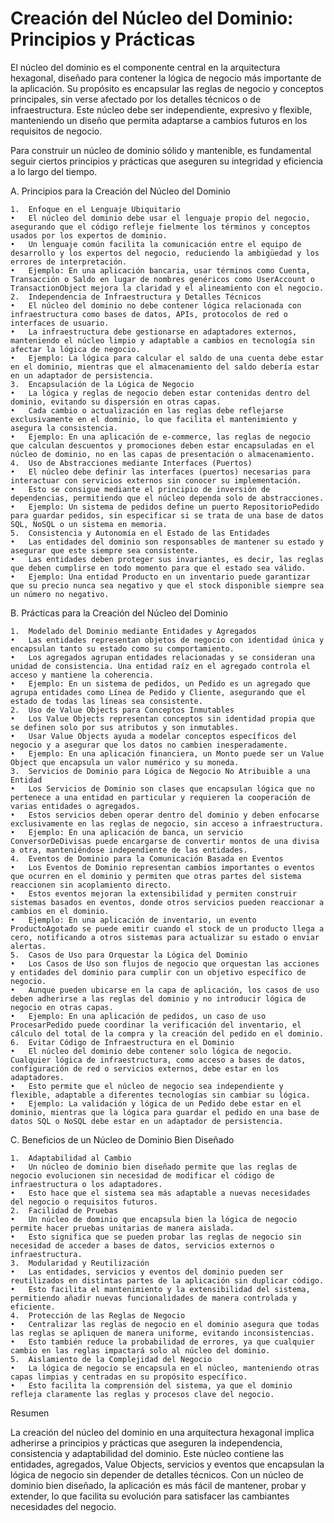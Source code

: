 # Creación del Núcleo del Dominio: Principios y Prácticas

El núcleo del dominio es el componente central en la arquitectura hexagonal, diseñado para contener la lógica de negocio más importante de la aplicación. Su propósito es encapsular las reglas de negocio y conceptos principales, sin verse afectado por los detalles técnicos o de infraestructura. Este núcleo debe ser independiente, expresivo y flexible, manteniendo un diseño que permita adaptarse a cambios futuros en los requisitos de negocio.

Para construir un núcleo de dominio sólido y mantenible, es fundamental seguir ciertos principios y prácticas que aseguren su integridad y eficiencia a lo largo del tiempo.

A. Principios para la Creación del Núcleo del Dominio

	1.	Enfoque en el Lenguaje Ubiquitario
	•	El núcleo del dominio debe usar el lenguaje propio del negocio, asegurando que el código refleje fielmente los términos y conceptos usados por los expertos de dominio.
	•	Un lenguaje común facilita la comunicación entre el equipo de desarrollo y los expertos del negocio, reduciendo la ambigüedad y los errores de interpretación.
	•	Ejemplo: En una aplicación bancaria, usar términos como Cuenta, Transacción o Saldo en lugar de nombres genéricos como UserAccount o TransactionObject mejora la claridad y el alineamiento con el negocio.
	2.	Independencia de Infraestructura y Detalles Técnicos
	•	El núcleo del dominio no debe contener lógica relacionada con infraestructura como bases de datos, APIs, protocolos de red o interfaces de usuario.
	•	La infraestructura debe gestionarse en adaptadores externos, manteniendo el núcleo limpio y adaptable a cambios en tecnología sin afectar la lógica de negocio.
	•	Ejemplo: La lógica para calcular el saldo de una cuenta debe estar en el dominio, mientras que el almacenamiento del saldo debería estar en un adaptador de persistencia.
	3.	Encapsulación de la Lógica de Negocio
	•	La lógica y reglas de negocio deben estar contenidas dentro del dominio, evitando su dispersión en otras capas.
	•	Cada cambio o actualización en las reglas debe reflejarse exclusivamente en el dominio, lo que facilita el mantenimiento y asegura la consistencia.
	•	Ejemplo: En una aplicación de e-commerce, las reglas de negocio que calculan descuentos y promociones deben estar encapsuladas en el núcleo de dominio, no en las capas de presentación o almacenamiento.
	4.	Uso de Abstracciones mediante Interfaces (Puertos)
	•	El núcleo debe definir las interfaces (puertos) necesarias para interactuar con servicios externos sin conocer su implementación.
	•	Esto se consigue mediante el principio de inversión de dependencias, permitiendo que el núcleo dependa solo de abstracciones.
	•	Ejemplo: Un sistema de pedidos define un puerto RepositorioPedido para guardar pedidos, sin especificar si se trata de una base de datos SQL, NoSQL o un sistema en memoria.
	5.	Consistencia y Autonomía en el Estado de las Entidades
	•	Las entidades del dominio son responsables de mantener su estado y asegurar que este siempre sea consistente.
	•	Las entidades deben proteger sus invariantes, es decir, las reglas que deben cumplirse en todo momento para que el estado sea válido.
	•	Ejemplo: Una entidad Producto en un inventario puede garantizar que su precio nunca sea negativo y que el stock disponible siempre sea un número no negativo.

B. Prácticas para la Creación del Núcleo del Dominio

	1.	Modelado del Dominio mediante Entidades y Agregados
	•	Las entidades representan objetos de negocio con identidad única y encapsulan tanto su estado como su comportamiento.
	•	Los agregados agrupan entidades relacionadas y se consideran una unidad de consistencia. Una entidad raíz en el agregado controla el acceso y mantiene la coherencia.
	•	Ejemplo: En un sistema de pedidos, un Pedido es un agregado que agrupa entidades como Línea de Pedido y Cliente, asegurando que el estado de todas las líneas sea consistente.
	2.	Uso de Value Objects para Conceptos Inmutables
	•	Los Value Objects representan conceptos sin identidad propia que se definen solo por sus atributos y son inmutables.
	•	Usar Value Objects ayuda a modelar conceptos específicos del negocio y a asegurar que los datos no cambien inesperadamente.
	•	Ejemplo: En una aplicación financiera, un Monto puede ser un Value Object que encapsula un valor numérico y su moneda.
	3.	Servicios de Dominio para Lógica de Negocio No Atribuible a una Entidad
	•	Los Servicios de Dominio son clases que encapsulan lógica que no pertenece a una entidad en particular y requieren la cooperación de varias entidades o agregados.
	•	Estos servicios deben operar dentro del dominio y deben enfocarse exclusivamente en las reglas de negocio, sin acceso a infraestructura.
	•	Ejemplo: En una aplicación de banca, un servicio ConversorDeDivisas puede encargarse de convertir montos de una divisa a otra, manteniéndose independiente de las entidades.
	4.	Eventos de Dominio para la Comunicación Basada en Eventos
	•	Los Eventos de Dominio representan cambios importantes o eventos que ocurren en el dominio y permiten que otras partes del sistema reaccionen sin acoplamiento directo.
	•	Estos eventos mejoran la extensibilidad y permiten construir sistemas basados en eventos, donde otros servicios pueden reaccionar a cambios en el dominio.
	•	Ejemplo: En una aplicación de inventario, un evento ProductoAgotado se puede emitir cuando el stock de un producto llega a cero, notificando a otros sistemas para actualizar su estado o enviar alertas.
	5.	Casos de Uso para Orquestar la Lógica del Dominio
	•	Los Casos de Uso son flujos de negocio que orquestan las acciones y entidades del dominio para cumplir con un objetivo específico de negocio.
	•	Aunque pueden ubicarse en la capa de aplicación, los casos de uso deben adherirse a las reglas del dominio y no introducir lógica de negocio en otras capas.
	•	Ejemplo: En una aplicación de pedidos, un caso de uso ProcesarPedido puede coordinar la verificación del inventario, el cálculo del total de la compra y la creación del pedido en el dominio.
	6.	Evitar Código de Infraestructura en el Dominio
	•	El núcleo del dominio debe contener solo lógica de negocio. Cualquier lógica de infraestructura, como acceso a bases de datos, configuración de red o servicios externos, debe estar en los adaptadores.
	•	Esto permite que el núcleo de negocio sea independiente y flexible, adaptable a diferentes tecnologías sin cambiar su lógica.
	•	Ejemplo: La validación y lógica de un Pedido debe estar en el dominio, mientras que la lógica para guardar el pedido en una base de datos SQL o NoSQL debe estar en un adaptador de persistencia.

C. Beneficios de un Núcleo de Dominio Bien Diseñado

	1.	Adaptabilidad al Cambio
	•	Un núcleo de dominio bien diseñado permite que las reglas de negocio evolucionen sin necesidad de modificar el código de infraestructura o los adaptadores.
	•	Esto hace que el sistema sea más adaptable a nuevas necesidades del negocio o requisitos futuros.
	2.	Facilidad de Pruebas
	•	Un núcleo de dominio que encapsula bien la lógica de negocio permite hacer pruebas unitarias de manera aislada.
	•	Esto significa que se pueden probar las reglas de negocio sin necesidad de acceder a bases de datos, servicios externos o infraestructura.
	3.	Modularidad y Reutilización
	•	Las entidades, servicios y eventos del dominio pueden ser reutilizados en distintas partes de la aplicación sin duplicar código.
	•	Esto facilita el mantenimiento y la extensibilidad del sistema, permitiendo añadir nuevas funcionalidades de manera controlada y eficiente.
	4.	Protección de las Reglas de Negocio
	•	Centralizar las reglas de negocio en el dominio asegura que todas las reglas se apliquen de manera uniforme, evitando inconsistencias.
	•	Esto también reduce la probabilidad de errores, ya que cualquier cambio en las reglas impactará solo al núcleo del dominio.
	5.	Aislamiento de la Complejidad del Negocio
	•	La lógica de negocio se encapsula en el núcleo, manteniendo otras capas limpias y centradas en su propósito específico.
	•	Esto facilita la comprensión del sistema, ya que el dominio refleja claramente las reglas y procesos clave del negocio.

Resumen

La creación del núcleo del dominio en una arquitectura hexagonal implica adherirse a principios y prácticas que aseguren la independencia, consistencia y adaptabilidad del dominio. Este núcleo contiene las entidades, agregados, Value Objects, servicios y eventos que encapsulan la lógica de negocio sin depender de detalles técnicos. Con un núcleo de dominio bien diseñado, la aplicación es más fácil de mantener, probar y extender, lo que facilita su evolución para satisfacer las cambiantes necesidades del negocio.